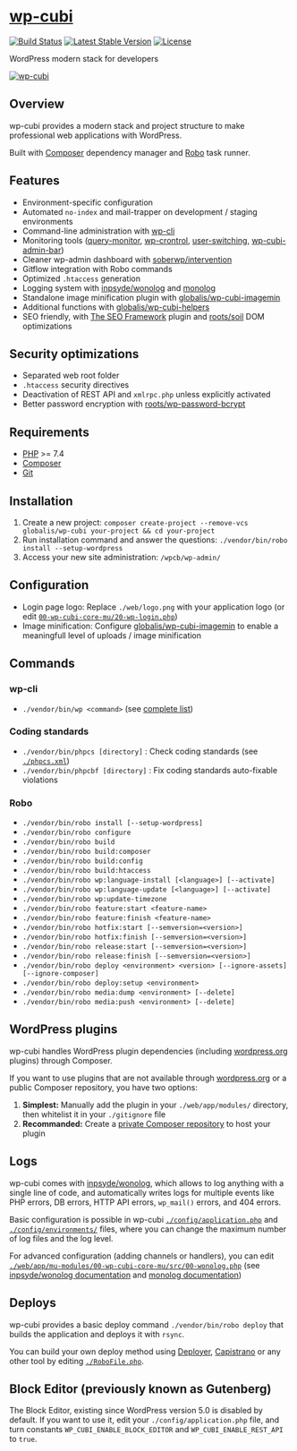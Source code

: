 # [wp-cubi](https://github.com/globalis-ms/wp-cubi/)

[![Build Status](https://travis-ci.com/globalis-ms/wp-cubi.svg?branch=master)](https://travis-ci.com/globalis-ms/wp-cubi)
[![Latest Stable Version](https://poser.pugx.org/globalis/wp-cubi/v/stable)](https://packagist.org/packages/globalis/wp-cubi)
[![License](https://poser.pugx.org/globalis/wp-cubi/license)](https://github.com/globalis-ms/wp-cubi/blob/master/LICENSE.md)

WordPress modern stack for developers

[![wp-cubi](https://github.com/globalis-ms/wp-cubi/raw/master/.resources/wp-cubi-500x175.jpg)](https://github.com/globalis-ms/wp-cubi/)


## Overview

wp-cubi provides a modern stack and project structure to make professional web applications with WordPress.

Built with [Composer](http://getcomposer.org) dependency manager and [Robo](http://robo.li/) task runner.


## Features

* Environment-specific configuration
* Automated `no-index` and mail-trapper on development / staging environments
* Command-line administration with [wp-cli](http://wp-cli.org/)
* Monitoring tools ([query-monitor](https://fr.wordpress.org/plugins/query-monitor/), [wp-crontrol](https://fr.wordpress.org/plugins/wp-crontrol/), [user-switching](https://fr.wordpress.org/plugins/user-switching/), [wp-cubi-admin-bar](https://github.com/globalis-ms/wp-cubi/tree/master/web/app/mu-modules/10-wp-cubi-admin-bar))
* Cleaner wp-admin dashboard with [soberwp/intervention](https://github.com/soberwp/intervention)
* Gitflow integration with Robo commands
* Optimized `.htaccess` generation
* Logging system with [inpsyde/wonolog](https://github.com/inpsyde/Wonolog) and [monolog](https://github.com/Seldaek/monolog)
* Standalone image minification plugin with [globalis/wp-cubi-imagemin](https://github.com/globalis-ms/wp-cubi-imagemin)
* Additional functions with [globalis/wp-cubi-helpers](https://github.com/globalis-ms/wp-cubi-helpers)
* SEO friendly, with [The SEO Framework](https://fr.wordpress.org/plugins/autodescription/) plugin and [roots/soil](https://github.com/roots/soil) DOM optimizations


## Security optimizations

* Separated web root folder
* `.htaccess` security directives
* Deactivation of REST API and `xmlrpc.php` unless explicitly activated
* Better password encryption with [roots/wp-password-bcrypt](https://github.com/roots/wp-password-bcrypt)


## Requirements

* [PHP](http://php.net/) >= 7.4
* [Composer](http://getcomposer.org)
* [Git](https://git-scm.com/)


## Installation

1. Create a new project: `composer create-project --remove-vcs globalis/wp-cubi your-project && cd your-project`
2. Run installation command and answer the questions: `./vendor/bin/robo install --setup-wordpress`
3. Access your new site administration: `/wpcb/wp-admin/`


## Configuration

* Login page logo: Replace `./web/logo.png` with your application logo (or edit [`00-wp-cubi-core-mu/20-wp-login.php`](https://github.com/globalis-ms/wp-cubi/blob/master/web/app/mu-modules/00-wp-cubi-core-mu/src/20-wp-login.php))
* Image minification: Configure [globalis/wp-cubi-imagemin](https://github.com/globalis-ms/wp-cubi-imagemin) to enable a meaningfull level of uploads / image minification


## Commands

### wp-cli

* `./vendor/bin/wp <command>` (see [complete list](https://developer.wordpress.org/cli/commands/))

### Coding standards

* `./vendor/bin/phpcs [directory]` : Check coding standards (see [`./phpcs.xml`](https://github.com/globalis-ms/wp-cubi/blob/master/phpcs.xml))
* `./vendor/bin/phpcbf [directory]` : Fix coding standards auto-fixable violations

### Robo

* `./vendor/bin/robo install [--setup-wordpress]`
* `./vendor/bin/robo configure`
* `./vendor/bin/robo build`
* `./vendor/bin/robo build:composer`
* `./vendor/bin/robo build:config`
* `./vendor/bin/robo build:htaccess`
* `./vendor/bin/robo wp:language-install [<language>] [--activate]`
* `./vendor/bin/robo wp:language-update [<language>] [--activate]`
* `./vendor/bin/robo wp:update-timezone`
* `./vendor/bin/robo feature:start <feature-name>`
* `./vendor/bin/robo feature:finish <feature-name>`
* `./vendor/bin/robo hotfix:start [--semversion=<version>]`
* `./vendor/bin/robo hotfix:finish [--semversion=<version>]`
* `./vendor/bin/robo release:start [--semversion=<version>]`
* `./vendor/bin/robo release:finish [--semversion=<version>]`
* `./vendor/bin/robo deploy <environment> <version> [--ignore-assets] [--ignore-composer]`
* `./vendor/bin/robo deploy:setup <environment>`
* `./vendor/bin/robo media:dump <environment> [--delete]`
* `./vendor/bin/robo media:push <environment> [--delete]`


## WordPress plugins

wp-cubi handles WordPress plugin dependencies (including [wordpress.org](https://wordpress.org/) plugins) through Composer.

If you want to use plugins that are not available through [wordpress.org](https://wordpress.org/) or a public Composer repository, you have two options:

1. **Simplest:** Manually add the plugin in your `./web/app/modules/` directory, then whitelist it in your `./gitignore` file
2. **Recommanded:** Create a [private Composer repository](https://getcomposer.org/doc/articles/handling-private-packages-with-satis.md) to host your plugin


## Logs

wp-cubi comes with [inpsyde/wonolog](https://github.com/inpsyde/Wonolog), which allows to log anything with a single line of code, and automatically writes logs for multiple events like PHP errors, DB errors, HTTP API errors, `wp_mail()` errors, and 404 errors.

Basic configuration is possible in wp-cubi [`./config/application.php`](https://github.com/globalis-ms/wp-cubi/blob/master/config/application.php) and [`./config/environments/`](https://github.com/globalis-ms/wp-cubi/tree/master/config/environments) files, where you can change the maximum number of log files and the log level.

For advanced configuration (adding channels or handlers), you can edit [`./web/app/mu-modules/00-wp-cubi-core-mu/src/00-wonolog.php`](https://github.com/globalis-ms/wp-cubi/blob/master/web/app/mu-modules/00-wp-cubi-core-mu/src/00-wonolog.php) (see [inpsyde/wonolog documentation](https://inpsyde.github.io/Wonolog/) and [monolog documentation](https://github.com/Seldaek/monolog/tree/master/doc))


## Deploys

wp-cubi provides a basic deploy command `./vendor/bin/robo deploy` that builds the application and deploys it with `rsync`.

You can build your own deploy method using [Deployer](https://deployer.org/), [Capistrano](https://capistranorb.com/) or any other tool by editing [`./RoboFile.php`](https://github.com/globalis-ms/wp-cubi/blob/master/RoboFile.php).


## Block Editor (previously known as Gutenberg)

The Block Editor, existing since WordPress version 5.0 is disabled by default. If you want to use it, edit your `./config/application.php` file, and turn constants `WP_CUBI_ENABLE_BLOCK_EDITOR` and `WP_CUBI_ENABLE_REST_API` to `true`.
